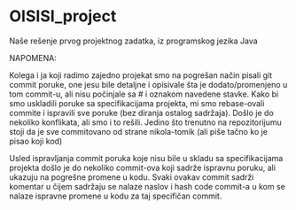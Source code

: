 # OISISI_project
Naše rešenje prvog projektnog zadatka, iz programskog jezika Java

NAPOMENA: 

Kolega i ja koji radimo zajedno projekat smo na pogrešan način pisali git commit poruke, one jesu bile detaljne i opisivale šta je dodato/promenjeno u tom commit-u, ali nisu počinjale sa # i oznakom navedene stavke. Kako bi smo uskladili poruke sa specifikacijama projekta, mi smo rebase-ovali commite i ispravili sve poruke (bez diranja ostalog sadržaja). Došlo je do nekoliko konflikata, ali smo i to rešili. Jedino što trenutno na repozitorijumu stoji da je sve commitovano od strane nikola-tomik (ali piše tačno ko je pisao koji kod)

Usled ispravljanja commit poruka koje nisu bile u skladu sa specifikacijama projekta došlo je do nekoliko commit-ova koji sadrže ispravnu poruku, ali ukazuju na pogrešne promene u kodu. Svaki ovakav commit sadrži komentar u čijem sadržaju se nalaze naslov i hash code commit-a u kom se nalaze ispravne promene u kodu za taj specifičan commit.  


